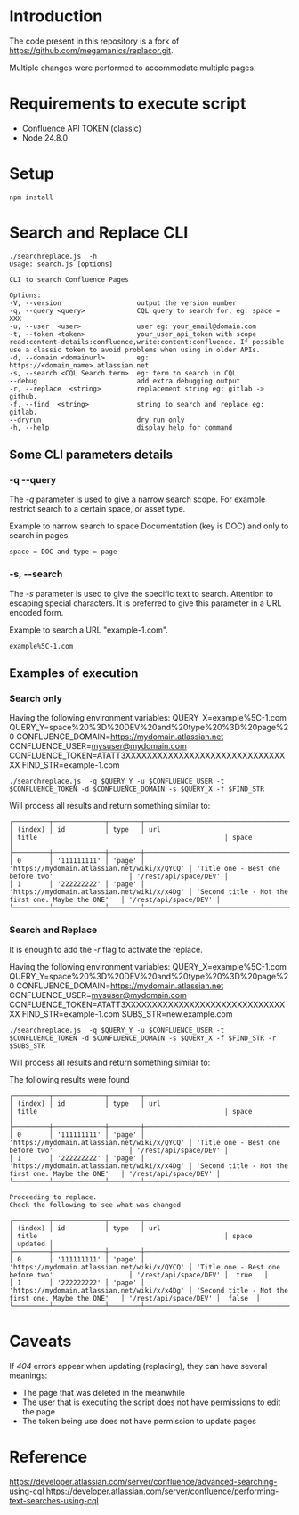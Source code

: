 # Introduction

The code present in this repository is a fork of https://github.com/megamanics/replacor.git.

Multiple changes were performed to accommodate multiple pages.

# Requirements to execute script
- Confluence API TOKEN (classic)
- Node 24.8.0

# Setup

```
npm install
```

# Search and Replace CLI

```
./searchreplace.js  -h
Usage: search.js [options]

CLI to search Confluence Pages

Options:
-V, --version                   output the version number
-q, --query <query>             CQL query to search for, eg: space = XXX
-u, --user  <user>              user eg: your_email@domain.com
-t, --token <token>             your_user_api_token with scope read:content-details:confluence,write:content:confluence. If possible use a classic token to avoid problems when using in older APIs.
-d, --domain <domainurl>        eg: https://<domain_name>.atlassian.net
-s, --search <CQL Search term>  eg: term to search in CQL
--debug                         add extra debugging output
-r, --replace  <string>         replacement string eg: gitlab -> github.
-f, --find  <string>            string to search and replace eg: gitlab.
--dryrun                        dry run only
-h, --help                      display help for command
```

## Some CLI parameters details

### -q --query <query>

The _-q_ parameter is used to give a narrow search scope. 
For example restrict search to a certain space, or asset type.

Example to narrow search to space Documentation (key is DOC) and only  to search in pages.
```
space = DOC and type = page
```
### -s, --search <CQL Search term>

The _-s_ parameter is used to give the specific text to search.
Attention to escaping special characters.
It is preferred to give this parameter in a URL encoded form. 

Example to search a URL "example-1.com".

```
example%5C-1.com
```

## Examples of execution

### Search only

Having the following environment variables:
QUERY_X=example%5C-1.com
QUERY_Y=space%20%3D%20DEV%20and%20type%20%3D%20page%20
CONFLUENCE_DOMAIN=https://mydomain.atlassian.net
CONFLUENCE_USER=mysuser@mydomain.com
CONFLUENCE_TOKEN=ATATT3XXXXXXXXXXXXXXXXXXXXXXXXXXXXXXXX
FIND_STR=example-1.com

```
./searchreplace.js  -q $QUERY_Y -u $CONFLUENCE_USER -t $CONFLUENCE_TOKEN -d $CONFLUENCE_DOMAIN -s $QUERY_X -f $FIND_STR                                                             
```

Will process all results and return something similar to:
```
┌─────────┬─────────────┬────────┬──────────────────────────────────────────────┬─────────────────────────────────────────────────────┬───────────────────────┐
│ (index) │ id          │ type   │ url                                          │ title                                               │ space                 │
├─────────┼─────────────┼────────┼──────────────────────────────────────────────┼─────────────────────────────────────────────────────┼───────────────────────┤
│ 0       │ '111111111' │ 'page' │ 'https://mydomain.atlassian.net/wiki/x/QYCQ' │ 'Title one - Best one before two'                   │ '/rest/api/space/DEV' │
│ 1       │ '222222222' │ 'page' │ 'https://mydomain.atlassian.net/wiki/x/x4Dg' │ 'Second title - Not the first one. Maybe the ONE'   │ '/rest/api/space/DEV' │
└─────────┴─────────────┴────────┴──────────────────────────────────────────────┴─────────────────────────────────────────────────────┴───────────────────────┘
```
### Search and Replace

It is enough to add the _-r_ flag to activate the replace.

Having the following environment variables:
QUERY_X=example%5C-1.com
QUERY_Y=space%20%3D%20DEV%20and%20type%20%3D%20page%20
CONFLUENCE_DOMAIN=https://mydomain.atlassian.net
CONFLUENCE_USER=mysuser@mydomain.com
CONFLUENCE_TOKEN=ATATT3XXXXXXXXXXXXXXXXXXXXXXXXXXXXXXXX
FIND_STR=example-1.com
SUBS_STR=new.example.com

```
./searchreplace.js  -q $QUERY_Y -u $CONFLUENCE_USER -t $CONFLUENCE_TOKEN -d $CONFLUENCE_DOMAIN -s $QUERY_X -f $FIND_STR -r $SUBS_STR                                                             
```

Will process all results and return something similar to:

The following results were found
```
┌─────────┬─────────────┬────────┬──────────────────────────────────────────────┬─────────────────────────────────────────────────────┬───────────────────────┐
│ (index) │ id          │ type   │ url                                          │ title                                               │ space                 │
├─────────┼─────────────┼────────┼──────────────────────────────────────────────┼─────────────────────────────────────────────────────┼───────────────────────┤
│ 0       │ '111111111' │ 'page' │ 'https://mydomain.atlassian.net/wiki/x/QYCQ' │ 'Title one - Best one before two'                   │ '/rest/api/space/DEV' │
│ 1       │ '222222222' │ 'page' │ 'https://mydomain.atlassian.net/wiki/x/x4Dg' │ 'Second title - Not the first one. Maybe the ONE'   │ '/rest/api/space/DEV' │
└─────────┴─────────────┴────────┴──────────────────────────────────────────────┴─────────────────────────────────────────────────────┴───────────────────────┘

Proceeding to replace.
Check the following to see what was changed

┌─────────┬─────────────┬────────┬──────────────────────────────────────────────┬─────────────────────────────────────────────────────┬─────────────────────────────────┐
│ (index) │ id          │ type   │ url                                          │ title                                               │ space                 │ updated │
├─────────┼─────────────┼────────┼──────────────────────────────────────────────┼─────────────────────────────────────────────────────┼─────────────────────────────────┤
│ 0       │ '111111111' │ 'page' │ 'https://mydomain.atlassian.net/wiki/x/QYCQ' │ 'Title one - Best one before two'                   │ '/rest/api/space/DEV' │  true   │
│ 1       │ '222222222' │ 'page' │ 'https://mydomain.atlassian.net/wiki/x/x4Dg' │ 'Second title - Not the first one. Maybe the ONE'   │ '/rest/api/space/DEV' │  false  │
└─────────┴─────────────┴────────┴──────────────────────────────────────────────┴─────────────────────────────────────────────────────┴───────────────────────┴─────────┘
```

# Caveats

If _404_ errors appear when updating (replacing), they can have several meanings:
- The page that was deleted in the meanwhile
- The user that is executing the script does not have permissions to edit the page
- The token being use does not have permission to update pages


# Reference

https://developer.atlassian.com/server/confluence/advanced-searching-using-cql
https://developer.atlassian.com/server/confluence/performing-text-searches-using-cql
